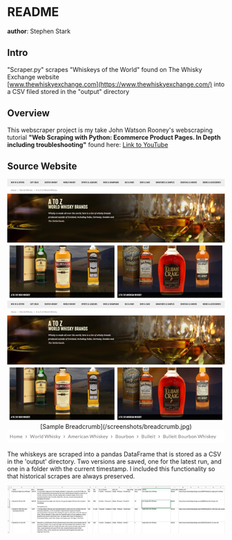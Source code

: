 # README
**author**: Stephen Stark

## Intro
"Scraper.py" scrapes "Whiskeys of the World" found on The Whisky Exchange website \
[www.thewhiskyexchange.com](https://www.thewhiskyexchange.com/) into a CSV filed stored in the "output" directory


## Overview
This webscraper project is my take John Watson Rooney's webscraping tutorial **"Web Scraping with Python:
Ecommerce Product Pages. In Depth including troubleshooting"**
found here: [Link to YouTube](https://www.youtube.com/watch?v=nCuPv3tf2Hg&ab_channel=JohnWatsonRooney)

## Source Website
<div align="center">
    <img src="/screenshots/whiskyexchange.jpg" title="Whiskyexchange.com" alt="Source site Whiskyexchange.com"> 
</div>


<div align="center">
    <img src="/screenshots/whiskyexchange.jpg" title="Whiskyexchange.com" alt="Source site Whiskyexchange.com">
[Sample Breadcrumb](/screenshots/breadcrumb.jpg)
</div>

<div align="center">
    <img src="/screenshots/breadcrumb.jpg" title="Whiskyexchange.com" alt="Source site Whiskyexchange.com"> 
</div>

The whiskeys are scraped into a pandas DataFrame that is stored as a CSV in the 'output' directory. Two versions are 
saved, one for the latest run, and one in a folder with the current timestamp. I included this functionality so that 
historical scrapes are always preserved.

<div align="center">
    <img src="/screenshots/screen1.jpg" title="Sample Output" alt="Screenshot of the CSV output opened in excel to show 
the sample format.">
</div>

